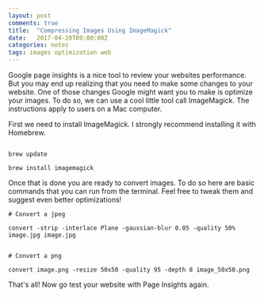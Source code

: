 ```yaml
---
layout: post
comments: true
title:  "Compressing Images Using ImageMagick"
date:   2017-04-20T09:00:00Z
categories: notes
tags: images optimization web
---
```

Google page insights is a nice tool to review your websites performance. But you may end up realizing that you need to make some changes to your website. One of those changes Google might want you to make is optimize your images. To do so, we can use a cool little tool call ImageMagick. The instructions apply to users on a Mac computer.

First we need to install ImageMagick. I strongly recommend installing it with Homebrew.

```

brew update

brew install imagemagick

```

Once that is done you are ready to convert images. To do so here are basic commands that you can run from the terminal. Feel free to tweak them and suggest even better optimizations!

```
# Convert a jpeg

convert -strip -interlace Plane -gaussian-blur 0.05 -quality 50% image.jpg image.jpg


# Convert a png

convert image.png -resize 50x50 -quality 95 -depth 8 image_50x50.png

```
 
That's all! Now go test your website with Page Insights again.